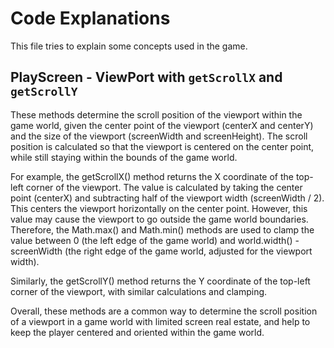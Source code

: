 # Code Explanations

This file tries to explain some concepts used in the game.

## PlayScreen - ViewPort with `getScrollX` and `getScrollY`

These methods determine the scroll position of the viewport within the game world, given the center point of the
viewport (centerX and centerY) and the size of the viewport (screenWidth and screenHeight). The scroll position is
calculated so that the viewport is centered on the center point, while still staying within the bounds of the game
world.

For example, the getScrollX() method returns the X coordinate of the top-left corner of the viewport. The value is
calculated by taking the center point (centerX) and subtracting half of the viewport width (screenWidth / 2). This
centers the viewport horizontally on the center point. However, this value may cause the viewport to go outside the game
world boundaries. Therefore, the Math.max() and Math.min() methods are used to clamp the value between 0 (the left edge
of the game world) and world.width() - screenWidth (the right edge of the game world, adjusted for the viewport width).

Similarly, the getScrollY() method returns the Y coordinate of the top-left corner of the viewport, with similar
calculations and clamping.

Overall, these methods are a common way to determine the scroll position of a viewport in a game world with limited
screen real estate, and help to keep the player centered and oriented within the game world.